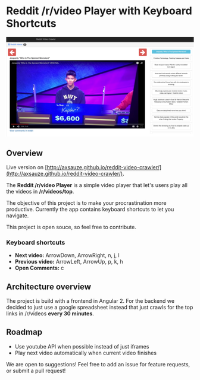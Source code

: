 
# Reddit /r/video Player with Keyboard Shortcuts

![Reddit /r/video player](./reddit-video.jpg)

## Overview

Live version on [http://axsauze.github.io/reddit-video-crawler/](http://axsauze.github.io/reddit-video-crawler/).

The **Reddit /r/video Player** is a simple video player that let's users play all the videos in **/r/videos/top**.

The objective of this project is to make your procrastination more productive. Currently the app contains keyboard shortcuts to let you navigate.

This project is open souce, so feel free to contribute.

### Keyboard shortcuts

* **Next video:** ArrowDown, ArrowRight, n, j, l
* **Previous video:** ArrowLeft, ArrowUp, p, k, h
* **Open Comments:** c

## Architecture overview

The project is build with a frontend in Angular 2. For the backend we decided to just use a google spreadsheet instead that just crawls for the top links in /r/videos **every 30 minutes**.

## Roadmap

* Use youtube API when possible instead of just iframes
* Play next video automatically when current video finishes

We are open to suggestions! Feel free to add an issue for feature requests, or submit a pull request!

